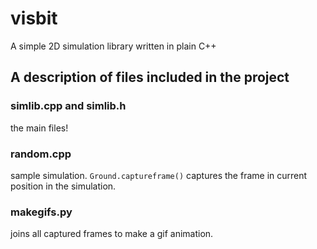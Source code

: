 # visbit
A simple 2D simulation library written in plain C++

## A description of files included in the project

### simlib.cpp and simlib.h
the main files!

### random.cpp
sample simulation.
`Ground.captureframe()` captures the frame in current position in the simulation.

### makegifs.py
joins all captured frames to make a gif animation.

